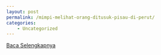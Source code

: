 ```yaml
---
layout: post
permalink: /mimpi-melihat-orang-ditusuk-pisau-di-perut/
categories:
    - Uncategorized
---
```


[Baca Selengkapnya](/07)